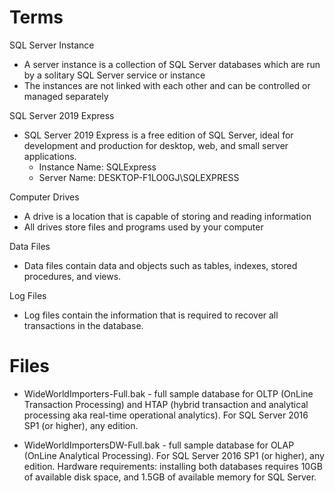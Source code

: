 # Terms
SQL Server Instance
- A server instance is a collection of SQL Server databases which are run by a solitary SQL Server service or instance
- The instances are not linked with each other and can be controlled or managed separately

SQL Server 2019 Express
- SQL Server 2019 Express is a free edition of SQL Server, ideal for development and production for desktop, web, and small server applications.
  - Instance Name: SQLExpress
  - Server Name: DESKTOP-F1LO0GJ\SQLEXPRESS 

Computer Drives
- A drive is a location that is capable of storing and reading information
- All drives store files and programs used by your computer

Data Files
- Data files contain data and objects such as tables, indexes, stored procedures, and views.

Log Files
- Log files contain the information that is required to recover all transactions in the database.


# Files
- WideWorldImporters-Full.bak - full sample database for OLTP (OnLine Transaction Processing) and HTAP (hybrid transaction and analytical processing aka real-time operational analytics). For SQL Server 2016 SP1 (or higher), any edition.

- WideWorldImportersDW-Full.bak - full sample database for OLAP (OnLine Analytical Processing). For SQL Server 2016 SP1 (or higher), any edition.
Hardware requirements: installing both databases requires 10GB of available disk space, and 1.5GB of available memory for SQL Server.
